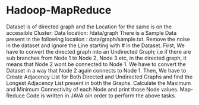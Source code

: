 # Hadoop-MapReduce
Dataset is of directed graph and the Location for the same is on the accessible Cluster: Data location: /data/graph
There is a Sample Data present in the following location : data/graph/sample.txt. Remove the noise in the dataset and ignore the Line starting with # in the Dataset.
First, We have to convert the directed graph into an Undirected Graph; i.e if there are sub branches from Node 1 to Node 2, Node 3 etc, in the directed graph, it means that Node 2 wont be connected to Node 1. We have to convert the Dataset in a way that Node 2 again connects to Node 1.
Then, We have to Create Adjacency List for Both Directed and Undirected Graphs and find the Longest Adjacency List present in both the Graphs.
Calculate the Maximum and Minimum Connectivity of each Node and print those Node values.
Map- Reduce Code is written in JAVA oin order to perform the above tasks.
